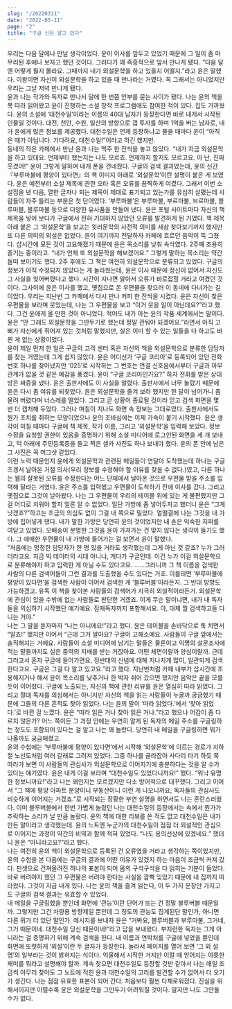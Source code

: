 ```yaml
---
slug: "/20220311"
date: "2022-03-11"
page: "2"
title: "구글 신은 알고 있다"
---
```


우리는 다음 달에나 만날 생각이었다. 윤이 이사를 앞두고 있었기 때문에 그 일이 좀 마무리된 후에나 보자고 했던 것이다. 그러다가 꽤 즉흥적으로 앞서 만나게 됐다. “다음 달엔 어떻게 될지 몰라요. 그때까지 내가 외설문학을 하고 있을지 어떨지.”라고 윤은 말했다. 이왕이면 자신이 외설문학을 하고 있을 때 만나라는 거였다. 꼭 그래서는 아니었지만 우리는 그날 저녁 만나게 됐다.  
윤과 나는 작가와 독자로 만나서 달에 한 번쯤 안부를 묻는 사이가 됐다. 나는 윤의 책을 쭉 따라 읽어왔고 윤이 진행하는 소설 창작 프로그램에도 참여한 적이 있다. 집도 가까웠다. 윤의 소설에 ‘대천수일’이라는 이름의 40대 남자가 등장한다면 바로 내게서 시작된 인물일 것이다. 대전, 천안, 수원, 일산의 방향으로 갭 투자를 하며 1억을 버는 남자로, 내가 윤에게 많은 정보를 제공했다. 대천수일은 언제 등장하냐고 물을 때마다 윤이 “아직은 때가 아닙니다. 기다려요, 대천수일!”이라고 하긴 했지만.  
동네의 작은 카페에서 만난 윤과 나는 맥주 한 잔씩을 놓고 앉았다. “내가 지금 외설문학을 하고 있대요. 언제부터 했는지는 나도 모르죠. 언제까지 할지도 모르고요. 아 난, 진짜 웃겼어!” 윤이 그렇게 말하며 내게 폰을 건네줬다. 구글의 검색 결과였는데, 윤의 신간 『부루마불에 평양이 있다면』의 책 이미지 아래로 ‘외설문학’이란 설명이 붙은 게 보였다. 윤은 예전부터 소설 제목에 관한 오타 혹은 오류를 끔찍하게 여겼다. 그래서 이번 소설집을 낸 다음, 열한 글자나 되는 제목이 제대로 표기되고 있는가를 유심히 살폈는데 사람들이 자주 틀리는 부분은 첫 단어였다. ‘부루마불’은 부루마불, 부르마불, 브르마불, 블루마블, 블루마불 등으로 다양한 유사품을 만들어 냈다. 윤은 포털 사이트마다 자신의 책 제목을 넣어 보다가 구글에서 전혀 기대하지 않았던 오류를 발견하게 된 거였다. 책 제목 아래 붙은 그 ‘외설문학’을 보고는 욋러문학의 사전적 의미를 새삼 찾아보기까지 했지만 또 다른 의미의 외설은 없었다. 윤이 여기까지 전달하자 카페에 흐르던 음악이 뚝 그쳤다. 삽시간에 모든 것이 고요해졌기 때문에 윤은 목소리를 낮춰 속삭였다. 2주째 조용히 즐기는 중이라고. “내가 언제 또 외설문학을 해보겠어요.” 그렇게 말하는 목소리는 약간 들떠 보이기도 했다. 2주 후에도 그 책은 여전히 외설문학으로 분류되고 있었다. 구글의 정보가 아직 수정되지 않았다는 게 놀라웠는데, 윤은 이사 때문에 정신이 없어서 자신도 그 사실을 잊어버렸다고 했다. 시간이 지나면 알아서 오류가 바로잡힐 거라고 여겼던 것이다. 그사이에 윤은 이사를 했고, 옛집으로 온 우편물을 찾으러 이 동네에 다녀가는 길이었다. 우리는 지난번 그 카페에서 다시 만나 커피 한 잔씩을 시켰다. 윤은 자신이 찾은 우편물을 보라며 웃었는데, 나는 그 우편물을 보고 “이거 웃을 일이 아닌데요?”라고 했다. 그건 윤에게 올 만한 것이 아니었다. 적어도 내가 아는 윤의 작품 세계에서는 말이다. 윤은 “안 그래도 외설문학을 그만두기로 했는데 정말 관둬야 되겠어요.”라면서 아직 고삐가 자신에게 쥐어져 있는 것처럼 말했지만, 실은 이미 할 수 있는 일들을 다 하고도 바뀐 게 없는 상황이었다.  
윤이 제일 먼저 한 일은 구글의 고객 센터 혹은 자신의 책을 외설문학으로 분류한 담당자를 찾는 거였는데 그게 쉽지 않았다. 윤은 어디선가 ‘구글 코리아’로 등록되어 있던 전화번호 하나를 찾아냈지만 ‘025’로 시작하는 그 번호는 연결 신호음에서부터 구글과 아무 관계가 없을 것 같은 예감을 풍겼다. 윤이 “구글 코리아인가요?” 하자 전화를 받은 상대방은 짜증을 냈다. 윤은 출판사에도 이 사실을 알렸다. 출판사에서 너무 놀랐기 때문에 윤은 다시 좀 여유를 되찾았다. 윤은 외설문학을 즐겨 보려 했지만 한 달이 넘어가니 좀 물려 버렸다며 너스레를 떨었다. 그리고 곧 상황이 종료될 것이라 믿고 검색 화면을 몇 번 더 캡처해 두었다. 그러나 며칠이 지나도 화면 속 정보는 그대로였다. 출판사에서도 뭔가 조치를 취하는 모양이었으나 윤의 조바심에는 이제 가속이 붙기 시작했다. 윤은 생각이 미칠 때마다 구글에 책 제목, 작가 이름, 그리고 ‘외설문학’을 입력해 보았다. 정보 수정을 요청할 권한이 있음을 증명하기 위해 소셜 미디어에 로그인된 화면을 세 개 보내고, 턱 아래에 주민등록증을 들고 찍은 셀카 사진도 하나 보내야 했다. 윤의 폰 안에 남은 그 사진은 꼭 머그샷 같았다.  
이런 노력 때문인지 윤에게 외설문학과 관련된 메일들이 연달아 도착했는데 하나는 구글 츠겡서 날아온 거절 의사(우리 정보를 수정해야 할 이유를 찾을 수 없다.)였고, 다른 하나는 웹의 잘못된 오류를 수정한다는 어느 단체에서 날아온 것으로 우편물 받을 주소를 입력해 달라는 거였다. 윤은 주소를 입력했고 우편물이 도착하기 전에 이사를 갔다. 그리고 옛집으로 그것이 날아왔다. 나는 그 우편물이 우리의 테이블 위에 있는 게 불편했지만 그걸 어디로 치워야 할지 얼른 알 수 없었다. 일단 가방에 좀 넣어두자고 했더니 윤은 “그게 낫겠죠?”하고는 조금의 의심도 없이 그걸 내 쪽으로 밀었다. 얼떨결에 나는 그것을 내 가방에 집어넣게 됐다. 내가 말한 가방은 당연히 윤의 것이었지만 내 손은 익숙한 지퍼를 여닫고 있었다. 오배송이 분명한 그것을 윤이 가져가는 건 맞지 않다는 생각이 들기도 했다. 그 애매한 우편물이 내 가방에 들어가는 걸 보면서 윤이 말했다.  
“처음에는 멍청한 담당자가 한 명 있을 거라도 생각했는데 그게 아닌 것 같죠? 누가 그러더라고요. 지금 빅 데이터의 시대 아니냐, 게다가 구글인데. 이건 누가 이걸 외설문학으로 분류해야지 하고 입력한 게 아닐 수도 있다고요. ……그러니까 그 책 이름을 검색한 사람의 다른 검색어들이 그런 결과를 도출했을 수도 있다는 거죠. 이를테면 ‘부루마불에 평양이 있다면’을 검색한 사람이 이어서 검색한 게 ‘블루버블’이라든지. 그 반대 방향도 가능하겠고. 유독 이 책을 찾아본 사람들의 검색어가 지극히 외설적이라든가. 외설문학에 관심이 있을 수밖에 없는 사람들로 판단한 거겠죠. 이게 무슨 말이냐면, 내가 내 독자들을 의심하기 시작했단 얘기예요. 잠재독자까지 포함해서요. 아, 대체 뭘 검색하고들 다니는 거야.”  
나는 그 말을 듣자마자 “나는 아니에요!”라고 했다. 윤은 테이블을 손바닥으로 툭 치면서 “알죠!” 했지만 이어서 “근데 그거 알아요? 구글이 고해소예요. 사람들이 구글 앞에서는 솔직해지는 거예요. 사람들이 소셜 미디어에 남기는 말들은 물론이고 익명의 설문조사에 적는 말들까지도 실은 중력의 지배를 받는 거잖아요. 어떤 체면이랄까 양심이랄까. 근데 그러고서 혼자 구글에 들어가면요, 정반대의 신념에 대해 지나치게 많이, 일관되게 검색한다고요. 구글은 그걸 다 알고 있고요.”라고 했다. 지난번처럼 카페 내부가 삽시간에 조용해지거나 해서 윤이 목소리를 낮추거나 한 박자 쉬어 갔으면 했지만 음악은 끝을 모를 듯이 이어졌다. 구글에 노출되는, 자신의 책에 관한 리뷰를 윤은 열심히 따라 읽었다. 그리고 절대 독자를 의심해서는 아니지만 자신의 책을 읽는 사람들이 누굴까 궁금했기 때문에 그들의 다른 흔적도 찾아 읽었다. 나는 윤의 말이 ‘따라 읽었다.’에서 ‘찾아 읽었다.’로 바뀐 걸 느꼈다. 윤은 “따라 읽은 거나 찾아 읽은 거나.”라고 했으나 어감이 좀 다르지 않은가? 어느 쪽이든 그 과정 안에는 우연히 알게 된 독자의 메일 주소를 구글링하는 정도도 포함되어 있다는 걸 알고 나는 꽤 놀랐다. 당연히 내 메일을 구글링하면 뭐가 나올까도 궁금해졌고.  
윤의 수첩에는 ‘부루마불에 평양이 있다면’에서 시작해 ‘외설문학’에 이르는 경로가 지하철 노선도처럼 여러 갈래로 그려져 있었다. 그중 하나를 골라잡아 사다리 타기 하듯 쭉 따라가 보면 이 사람들의 관심사가 외설문학으로 이어지기에 충분하다는 것을 알 수가 있다는 얘기였다. 윤은 내게 이걸 보라며 “대천수일도 있었다니까요!” 했다. “워낙 유명한 정보니까요!”라고 나는 왜인지는 모르겠지만 다소 방어적으로 대꾸했다. 그리고 이어서 “그 책에 평양 아파트 분양이니 부동산이니 이런 게 나오니까요, 독자들의 관심사도 비슷하게 이어지는 거겠죠.”로 시작되는 장황한 부연 설명을 하면서도 나는 혼란스러웠다. 이미 블루버블에서 한번 가볍게 놀랐던 나는 대천수일의 등장에서는 속에서 뭔가가 추락하는 소리가 날 만큼 놀랐다. 윤의 책에 대한 리뷰를 쓴 적도 없고 대천수일은 내가 만든 말이라고 생각했는데. 윤의 노트엔 누군가의 대천수일이 점점 더 외설적인 관심으로 이어지는 과정이 약간의 비약과 함께 적혀 있었다. “나도 용의선상에 있겠네요.” 했더니 윤은 “아니라고요?”라고 했다.  
나는 여전히 윤의 책이 외설문학으로 등록된 건 오류였을 거라고 생각하는 쪽이었지만, 윤의 수첩을 본 다음에는 구글의 결과에 어떤 이유가 있겠지 하는 마음이 조금씩 커져 갔다. 핀셋으로 건져올려진 하나의 표본이 되어 몸의 구석구석을 다 읽히는 기분이 들었다. 바로 버려야지 했던 그 우편물은 버려야 한다는 사실을 깜빡 잊었기 때문에 내 집까지 따라왔다. 그것이 지금 내게 있다. 나는 윤의 책을 즐겨 읽는다, 이 두 가지 문장만 가지고도 구글의 검색 결과는 유효할 수 있었다.  
내 메일을 구글링했을 뿐인데 화면에 ‘관능’이란 단어가 뜨는 건 정말 블루버블 때문일까. 그렇지만 그건 차량용 방향제일 뿐인데 그 정도의 관능도 집계된단 말인가, 아니면 다른 뭐가 더 있단 말인가. 메시지를 보내자 윤은 “거봐요, 블루버블과 부루마불, 그거네, 그거 때문이네. 대천수일 당신 때문이네!”라고 답을 보내왔다. 부지런한 독자는 그게 아니라는 걸 증명하기 위해 계속 검색을 한다. 내 이름과 연락처를 구글에 넣었을 뿐인데 화면에 또렷하게 ‘외설’이란 두 글자가 등장한다. 놀라서 페이지를 열어 보면 ‘그 외 설명’의 일부라는 것이 밝혀지는 식이다. 억울해서 시작한 거지만 이럴 때 얻어지는 야릇한 재미를 뭐라고 설명해야 할까. 계속 찾으면 대천수일도 등장할 것만 같아서 나는 매일 조금씩 아무리 찾아도 그 노트에 적힌 윤과 대천수일의 고리를 발견할 수가 없어서 더 오기가 생긴다. 나는 점점 유효한 표본이 되어 간다. 처음보다 훨씬 다채로워졌다. 진실을 위해서이지만 이럴수록 윤은 외설문학을 그만두기 어려워질 것이다. 알지만 나도 그만둘 수가 없다.
